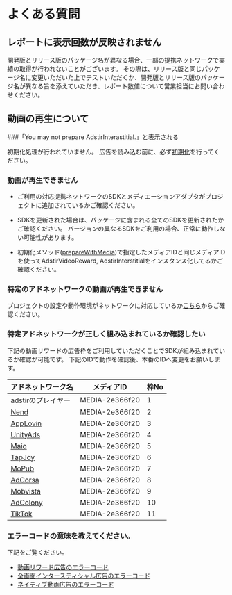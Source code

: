 # よくある質問

## レポートに表示回数が反映されません

開発版とリリース版のパッケージ名が異なる場合、一部の提携ネットワークで実績の取得が行われないことがございます。
その際は、リリース版と同じパッケージ名に変更いただいた上でテストいただくか、開発版とリリース版のパッケージ名が異なる旨を添えていただき、レポート数値について営業担当にお問い合わせください。

## 動画の再生について

###「You may not prepare AdstirInterastitial.」と表示される

初期化処理が行われていません。
広告を読み込む前に、必ず[初期化](../api/AdstirVideoAds-Class-Reference/#preparewithmediaspots)を行ってください。

### 動画が再生できません

* ご利用の対応提携ネットワークのSDKとメディエーションアダプタがプロジェクトに追加されているかご確認ください。

* SDKを更新された場合は、パッケージに含まれる全てのSDKを更新されたかご確認ください。 バージョンの異なるSDKをご利用の場合、正常に動作しない可能性があります。

* 初期化メソッド([prepareWithMedia](../api/AdstirVideoAds-Class-Reference#preparewithmediaspots))で指定したメディアIDと同じメディアIDを使ってAdstirVideoReward, AdstirInterstitialをインスタンス化してるかご確認ください。

### 特定のアドネットワークの動画が再生できません

プロジェクトの設定や動作環境がネットワークに対応しているか[こちら](../network#提携対応アドネットワーク)からご確認ください。

### 特定アドネットワークが正しく組み込まれているか確認したい

下記の動画リワードの広告枠をご利用していただくことでSDKが組み込まれているか確認が可能です。
下記のIDで動作を確認後、本番のIDへ変更をお願いします。

アドネットワーク名|メディアID|枠No
---|---|---
adstirのプレイヤー                |MEDIA-2e366f20|1
[Nend](../network/nend.md)         |MEDIA-2e366f20|2
[AppLovin](../network/applovin.md) |MEDIA-2e366f20|3
[UnityAds](../network/unityads.md) |MEDIA-2e366f20|4
[Maio](../network/maio.md)         |MEDIA-2e366f20|5
[TapJoy](../network/tapjoy.md)     |MEDIA-2e366f20|6
[MoPub](../network/mopub.md)       |MEDIA-2e366f20|7
[AdCorsa](../network/adcorsa.md)  |MEDIA-2e366f20|8
[Mobvista](../network/mobvista.md) |MEDIA-2e366f20|9
[AdColony](../network/adcolony.md) |MEDIA-2e366f20|10
[TikTok](../network/tiktok.md)     |MEDIA-2e366f20|11

### エラーコードの意味を教えてください。

下記をご覧ください。

* [動画リワード広告のエラーコード](../../api/video/AdstirVideoRewardDelegate-Protocol-Reference/#error-code)
* [全画面インタースティシャル広告のエラーコード](../..//api/interstitial/AdstirInterstitialDelegate-Protocol-Reference/#adstirinterstitialerror)
* [ネイティブ動画広告のエラーコード](../../api/native/video/AdstirNativeVideoViewDelegate-Protocol-Reference/#adstirnativevideoerror)
